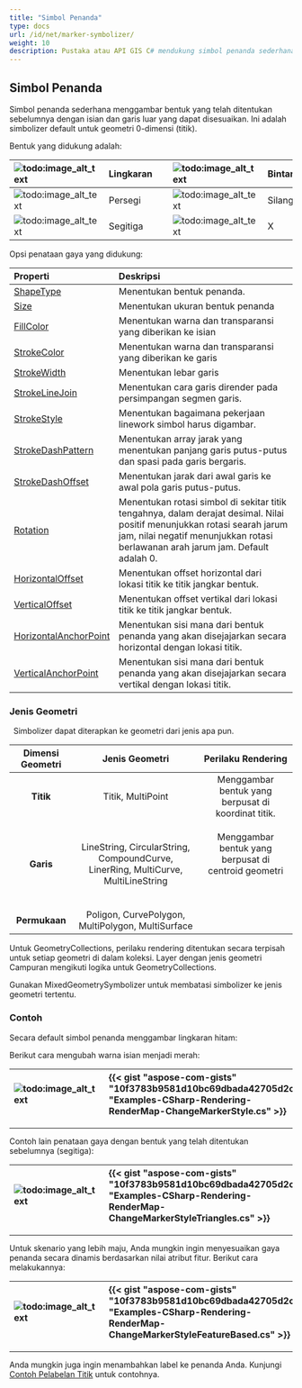 ```yaml
---
title: "Simbol Penanda"
type: docs
url: /id/net/marker-symbolizer/
weight: 10
description: Pustaka atau API GIS C# mendukung simbol penanda sederhana yang menggambar bentuk yang telah ditentukan sebelumnya dengan isian dan garis luar yang dapat disesuaikan pada geometri dari jenis apa pun seperti Titik, Garis, Permukaan.
---
```


## **Simbol Penanda**
Simbol penanda sederhana menggambar bentuk yang telah ditentukan sebelumnya dengan isian dan garis luar yang dapat disesuaikan. Ini adalah simbolizer default untuk geometri 0-dimensi (titik). 

Bentuk yang didukung adalah:

|![todo:image_alt_text](marker-symbolizer_1.png)|Lingkaran| |![todo:image_alt_text](marker-symbolizer_2.png)|Bintang|
| :- | :- | :- | :- | :- |
|![todo:image_alt_text](marker-symbolizer_3.png)|Persegi| |![todo:image_alt_text](marker-symbolizer_4.png)|Silang|
|![todo:image_alt_text](marker-symbolizer_5.png)|Segitiga| |![todo:image_alt_text](marker-symbolizer_6.png)|X|

Opsi penataan gaya yang didukung:

|**Properti**|**Deskripsi**|
| :- | :- |
|[ShapeType](https://reference.aspose.com/gis/net/aspose.gis.rendering.symbolizers/simplemarker/properties/shapetype)|Menentukan bentuk penanda.|
|[Size](https://reference.aspose.com/gis/net/aspose.gis.rendering.symbolizers/simplemarker/properties/size)|Menentukan ukuran bentuk penanda|
|[FillColor](https://reference.aspose.com/gis/net/aspose.gis.rendering.symbolizers/simplemarker/properties/fillcolor)|Menentukan warna dan transparansi yang diberikan ke isian|
|[StrokeColor](https://reference.aspose.com/gis/net/aspose.gis.rendering.symbolizers/simplemarker/properties/strokecolor)|Menentukan warna dan transparansi yang diberikan ke garis|
|[StrokeWidth](https://reference.aspose.com/gis/net/aspose.gis.rendering.symbolizers/simplemarker/properties/strokewidth)|Menentukan lebar garis|
|[StrokeLineJoin](https://reference.aspose.com/gis/net/aspose.gis.rendering.symbolizers/simplemarker/properties/strokelinejoin)|Menentukan cara garis dirender pada persimpangan segmen garis.|
|[StrokeStyle](https://reference.aspose.com/gis/net/aspose.gis.rendering.symbolizers/simplemarker/properties/strokestyle)|Menentukan bagaimana pekerjaan linework simbol harus digambar.|
|[StrokeDashPattern](https://reference.aspose.com/gis/net/aspose.gis.rendering.symbolizers/simplemarker/properties/strokedashpattern)|Menentukan array jarak yang menentukan panjang garis putus-putus dan spasi pada garis bergaris.|
|[StrokeDashOffset](https://reference.aspose.com/gis/net/aspose.gis.rendering.symbolizers/simplemarker/properties/strokedashoffset)|Menentukan jarak dari awal garis ke awal pola garis putus-putus.|
|[Rotation](https://reference.aspose.com/gis/net/aspose.gis.rendering.symbolizers/simplemarker/properties/rotation)|Menentukan rotasi simbol di sekitar titik tengahnya, dalam derajat desimal. Nilai positif menunjukkan rotasi searah jarum jam, nilai negatif menunjukkan rotasi berlawanan arah jarum jam. Default adalah 0.|
|[HorizontalOffset](https://reference.aspose.com/gis/net/aspose.gis.rendering.symbolizers/simplemarker/properties/horizontaloffset)|Menentukan offset horizontal dari lokasi titik ke titik jangkar bentuk.|
|[VerticalOffset](https://reference.aspose.com/gis/net/aspose.gis.rendering.symbolizers/simplemarker/properties/verticaloffset)|Menentukan offset vertikal dari lokasi titik ke titik jangkar bentuk.|
|[HorizontalAnchorPoint](https://reference.aspose.com/gis/net/aspose.gis.rendering.symbolizers/simplemarker/properties/horizontalanchorpoint)|Menentukan sisi mana dari bentuk penanda yang akan disejajarkan secara horizontal dengan lokasi titik.|
|[VerticalAnchorPoint](https://reference.aspose.com/gis/net/aspose.gis.rendering.symbolizers/simplemarker/properties/verticalanchorpoint)|Menentukan sisi mana dari bentuk penanda yang akan disejajarkan secara vertikal dengan lokasi titik.|

### **Jenis Geometri**
` `Simbolizer dapat diterapkan ke geometri dari jenis apa pun.

|**Dimensi Geometri**|**Jenis Geometri**|**Perilaku Rendering**|
| :-: | :-: | :-: |
|**Titik**|Titik, MultiPoint|Menggambar bentuk yang berpusat di koordinat titik.|
|**Garis**|LineString, CircularString, CompoundCurve, LinerRing, MultiCurve, MultiLineString|<p>Menggambar bentuk yang berpusat di centroid geometri</p><p> </p>|
|**Permukaan**|Poligon, CurvePolygon, MultiPolygon, MultiSurface||

Untuk GeometryCollections, perilaku rendering ditentukan secara terpisah untuk setiap geometri di dalam koleksi. Layer dengan jenis geometri Campuran mengikuti logika untuk GeometryCollections.

Gunakan MixedGeometrySymbolizer untuk membatasi simbolizer ke jenis geometri tertentu.

### **Contoh**
Secara default simbol penanda menggambar lingkaran hitam:



Berikut cara mengubah warna isian menjadi merah:



|![todo:image_alt_text](marker-symbolizer_7.png)|{{< gist "aspose-com-gists" "10f3783b9581d10bc69dbada42705d2c" "Examples-CSharp-Rendering-RenderMap-ChangeMarkerStyle.cs" >}}|
| :- | :- |

-----

Contoh lain penataan gaya dengan bentuk yang telah ditentukan sebelumnya (segitiga):



|![todo:image_alt_text](marker-symbolizer_8.png)|{{< gist "aspose-com-gists" "10f3783b9581d10bc69dbada42705d2c" "Examples-CSharp-Rendering-RenderMap-ChangeMarkerStyleTriangles.cs" >}}|
| :- | :- |

-----
Untuk skenario yang lebih maju, Anda mungkin ingin menyesuaikan gaya penanda secara dinamis berdasarkan nilai atribut fitur. Berikut cara melakukannya:



|![todo:image_alt_text](marker-symbolizer_9.png)|{{< gist "aspose-com-gists" "10f3783b9581d10bc69dbada42705d2c" "Examples-CSharp-Rendering-RenderMap-ChangeMarkerStyleFeatureBased.cs" >}}|
| :- | :- |

-----
Anda mungkin juga ingin menambahkan label ke penanda Anda. Kunjungi [Contoh Pelabelan Titik](/gis/net/simple-labeling/#simplelabeling-pointslabelingexamples) untuk contohnya.
